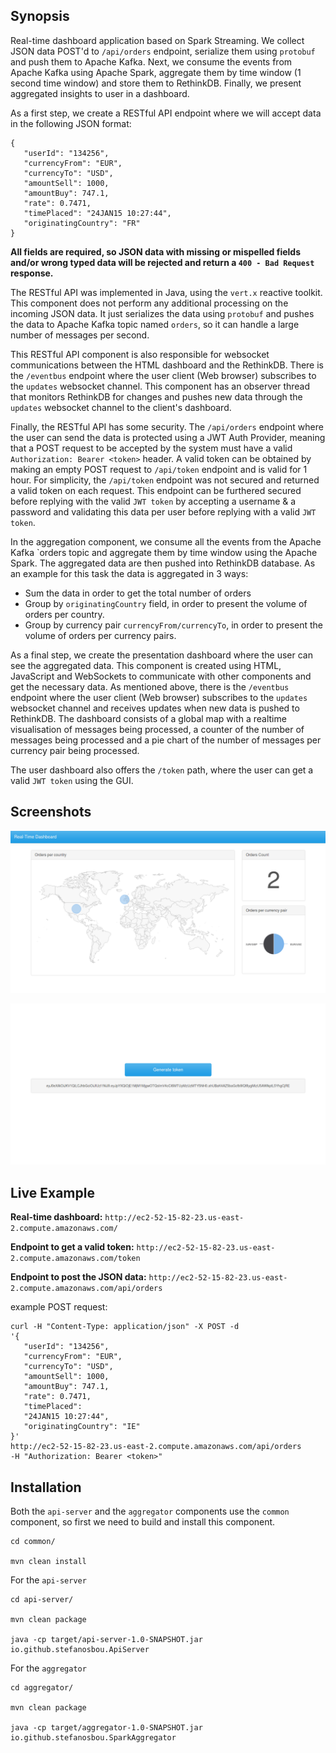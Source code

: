 ## Synopsis

Real-time dashboard application based on Spark Streaming. We collect JSON data POST'd to `/api/orders` endpoint, serialize them using `protobuf` and push them to Apache Kafka. Next, we consume the events from Apache Kafka using Apache Spark, aggregate them by time window (1 second time window) and store them to RethinkDB. Finally, we present aggregated insights to user in a dashboard.

As a first step, we create a RESTful API endpoint where we will accept data in the following JSON format:
```
{ 
   "userId": "134256", 
   "currencyFrom": "EUR", 
   "currencyTo": "USD", 
   "amountSell": 1000, 
   "amountBuy": 747.1, 
   "rate": 0.7471, 
   "timePlaced": "24­JAN­15 10:27:44", 
   "originatingCountry": "FR" 
}
```

**All fields are required, so JSON data with missing or mispelled fields and/or wrong typed data will be rejected and return a `400 - Bad Request` response.**

The RESTful API was implemented in Java, using the `vert.x` reactive toolkit. This component does not perform any additional processing on the incoming JSON data. It just serializes the data using `protobuf` and pushes the data to Apache Kafka topic named `orders`, so it can handle a large number of messages per second.

This RESTful API component is also responsible for websocket communications between the HTML dashboard and the RethinkDB. There is the `/eventbus` endpoint where the user client (Web browser) subscribes to the `updates` websocket channel. This component has an observer thread that monitors RethinkDB for changes and pushes new data through the `updates` websocket channel to the client's dashboard.

Finally, the RESTful API has some security. The `/api/orders` endpoint where the user can send the data is protected using a JWT Auth Provider, meaning that a POST request to be accepted by the system must have a valid `Authorization: Bearer <token>` header. A valid token can be obtained by making an empty POST request to `/api/token` endpoint and is valid for 1 hour. For simplicity, the `/api/token` endpoint was not secured and returned a valid token on each request. This endpoint can be furthered secured before replying with the valid `JWT token` by accepting a username & a password and validating this data per user before replying with a valid `JWT token`.  

In the aggregation component, we consume all the events from the Apache Kafka `orders topic and aggregate them by time window using the Apache Spark. The aggregated data are then pushed into RethinkDB database. As an example for this task the data is aggregated in 3 ways:
* Sum the data in order to get the total number of orders
* Group by `originatingCountry` field, in order to present the volume of orders per country.
* Group by currency pair `currencyFrom/currencyTo`, in order to present the volume of orders per currency pairs.


As a final step, we create the presentation dashboard where the user can see the aggregated data. This component is created using HTML, JavaScript and WebSockets to communicate with other components and get the necessary data. As mentioned above, there is the `/eventbus` endpoint where the user client (Web browser) subscribes to the `updates` websocket channel and receives updates when new data is pushed to RethinkDB. The dashboard consists of a global map with a realtime visualisation of messages being processed, a counter of the number of messages being processed and a pie chart of the number of messages per currency pair being processed.

The user dashboard also offers the `/token` path, where the user can get a valid `JWT token` using the GUI.

## Screenshots

![Screenshot](https://github.com/stefanosbou/dashboard-with-spark-streaming/raw/master/screenshot.png)

![Screenshot](https://github.com/stefanosbou/dashboard-with-spark-streaming/raw/master/generate-token.png)

## Live Example

**Real-time dashboard:**
`http://ec2-52-15-82-23.us-east-2.compute.amazonaws.com/`

**Endpoint to get a valid token:**
`http://ec2-52-15-82-23.us-east-2.compute.amazonaws.com/token`

**Endpoint to post the JSON data:**
`http://ec2-52-15-82-23.us-east-2.compute.amazonaws.com/api/orders`

example POST request:
```
curl -H "Content-Type: application/json" -X POST -d 
'{ 
   "userId": "134256", 
   "currencyFrom": "EUR", 
   "currencyTo": "USD", 
   "amountSell": 1000, 
   "amountBuy": 747.1, 
   "rate": 0.7471, 
   "timePlaced": 
   "24­JAN­15 10:27:44", 
   "originatingCountry": "IE" 
}'  
http://ec2-52-15-82-23.us-east-2.compute.amazonaws.com/api/orders 
-H "Authorization: Bearer <token>"
```

## Installation

Both the `api-server` and the `aggregator` components use the `common` component, so first we need to build and install this component.

```
cd common/

mvn clean install
```

For the `api-server`
```
cd api-server/

mvn clean package

java -cp target/api-server-1.0-SNAPSHOT.jar io.github.stefanosbou.ApiServer
```

For the `aggregator`
```
cd aggregator/

mvn clean package

java -cp target/aggregator-1.0-SNAPSHOT.jar io.github.stefanosbou.SparkAggregator
```

